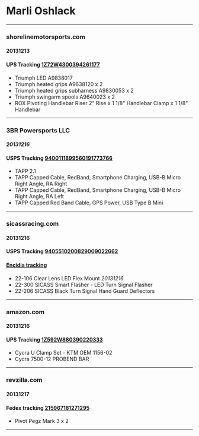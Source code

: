 # Marli Oshlack

----

### shorelinemotorsports.com 

#### 20131213

#### UPS Tracking [1Z72W4300394261177](http://wwwapps.ups.com/WebTracking/track?HTMLVersion=5.0&loc=en_AU&Requester=UPSHome&WBPM_lid=homepage%2Fct1.html_pnl_trk&trackNums=1Z72W4300394261177&track.x=Track)

  * Triumph LED A9838017
  * Triumph heated grips A9638120 x 2
  * Triumph heated grips subharness A9830053 x 2
  * Triumph swingarm spools A9640023 x 2
  * ROX Pivoting Handlebar Riser 2" Rise x 1 1/8" Handlebar Clamp x 1 1/8" Handlebar

----

### 3BR Powersports LLC

#### _20131216_

#### USPS Tracking [9400111899560191773766](https://tools.usps.com/go/TrackConfirmAction!input.action?origTrackNum=9400111899560191773766)

  * TAPP 2.1
  * TAPP Capped Cable, RedBand, Smartphone Charging, USB-B Micro Right Angle, RA Right
  * TAPP Capped Cable, RedBand, Smartphone Charging, USB-B Micro Right Angle, RA Left
  * TAPP Capped Red Band Cable, GPS Power, USB Type B Mini

----

### sicassracing.com 

#### 20131216

#### USPS Tracking [9405510200829009022662](https://tools.usps.com/go/TrackConfirmAction!input.action?origTrackNum=9405510200829009022662) 

#### [Encidia tracking](https://www.endicia.com/Status/?PIC=9405510200829009022662)
  
  * 22-106  Clear Lens LED Flex Mount _20131216_
  * 22-300  SICASS Smart Flasher - LED Turn Signal Flasher
  * 22-206  SICASS Black Turn Signal Hand Guard Deflectors

----

### amazon.com 
  
#### 20131216

#### UPS Tracking [1Z592W880390220333](http://wwwapps.ups.com/WebTracking/track?HTMLVersion=5.0&loc=en_AU&Requester=UPSHome&WBPM_lid=homepage%2Fct1.html_pnl_trk&trackNums=1Z592W880390220333+&track.x=Track)

  * Cycra U Clamp Set - KTM OEM 1156-02
  * Cycra 7500-12 PROBEND BAR

----

### revzilla.com 

#### 20131217

#### Fedex tracking [215967181271295](https://www.fedex.com/fedextrack/?tracknumbers=215967181271295&cntry_code=us&language=english)

  * Pivot Pegz Mark 3 x 2

----
